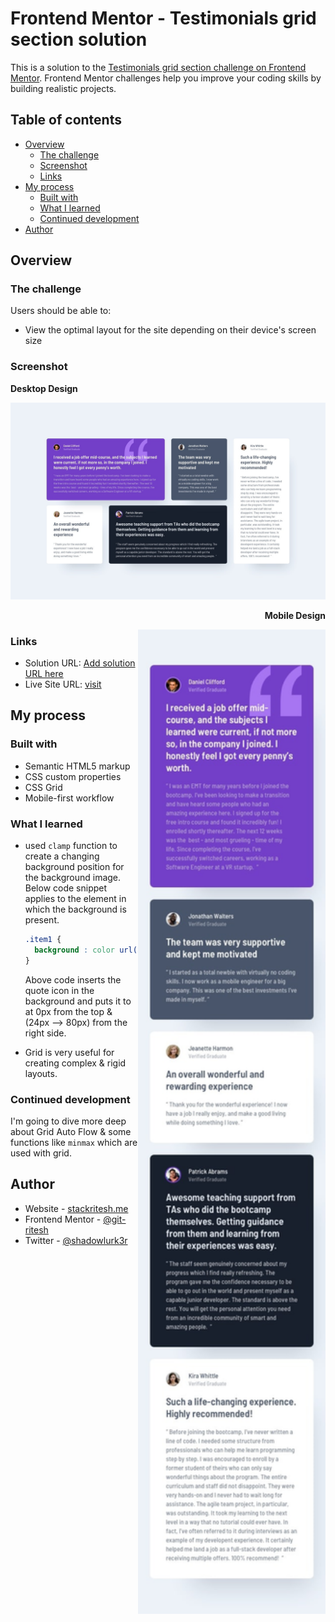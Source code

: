 # Frontend Mentor - Testimonials grid section solution

This is a solution to the [Testimonials grid section challenge on Frontend Mentor](https://www.frontendmentor.io/challenges/testimonials-grid-section-Nnw6J7Un7). Frontend Mentor challenges help you improve your coding skills by building realistic projects. 

## Table of contents

- [Overview](#overview)
  - [The challenge](#the-challenge)
  - [Screenshot](#screenshot)
  - [Links](#links)
- [My process](#my-process)
  - [Built with](#built-with)
  - [What I learned](#what-i-learned)
  - [Continued development](#continued-development)
- [Author](#author)

## Overview

### The challenge

Users should be able to:

- View the optimal layout for the site depending on their device's screen size

### Screenshot
**Desktop Design**

![Desktop Design](design/desktop-design.jpg)

<p align="right"><b>Mobile Design</b></p>
<img align="right" width="300px" src="design/mobile-design.jpg" alt="mobile design image">


### Links

- Solution URL: [Add solution URL here](https://your-solution-url.com)
- Live Site URL: [visit](https://git-ritesh.github.io/frontendmentor-challenges/testimonials-grid-section-main/index.html)

## My process

### Built with

- Semantic HTML5 markup
- CSS custom properties
- CSS Grid
- Mobile-first workflow

### What I learned
- used `clamp` function to create a changing background position for the background image. Below code snippet applies to the element in which the background is present. 

  ```css
  .item1 {
    background : color url(./images/quote.png) no-repeat top right clamp(1.5rem, 6vw, 5rem); 
  }
  ```
  Above code inserts the quote icon in the background and puts it to at 0px from the top & (24px --> 80px) from the right side.

- Grid is very useful for creating complex & rigid layouts.

### Continued development

I'm going to dive more deep about Grid Auto Flow & some functions like `minmax` which are used with grid.

## Author

- Website - [stackritesh.me](https://www.stackritesh.me/)
- Frontend Mentor - [@git-ritesh](https://www.frontendmentor.io/profile/git-ritesh)
- Twitter - [@shadowlurk3r](https://www.twitter.com/shadowlurk3r)
